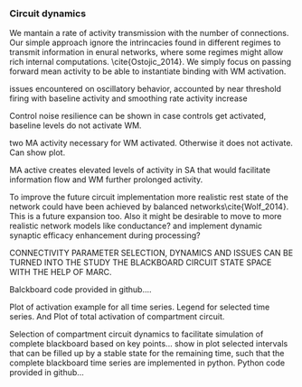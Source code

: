### Circuit dynamics

We mantain a rate of activity transmission with the number of connections. Our simple approach ignore the intrincacies found in different regimes to transmit information in enural networks, where some regimes might allow rich internal computations. \cite{Ostojic_2014}. We simply focus on passing forward mean activity to be able to instantiate binding with WM activation.

issues encountered on oscillatory behavior, accounted by near threshold firing with baseline activity and smoothing rate activity increase



Control noise resilience can be shown in case controls get activated, baseline levels do not activate WM.

two MA activity necessary for WM activated. Otherwise it does not activate. Can show plot.

MA active creates elevated levels of activity in SA that would facilitate information flow and WM further prolonged activity.

To improve the future circuit implementation more realistic rest state of the network could have been achieved by balanced networks\cite{Wolf_2014}. This is a future expansion too. Also it might be desirable to move to more realistic network models like conductance? and implement dynamic synaptic efficacy enhancement during processing?

CONNECTIVITY PARAMETER SELECTION, DYNAMICS AND ISSUES CAN BE TURNED INTO THE STUDY THE BLACKBOARD CIRCUIT STATE SPACE WITH THE HELP OF MARC.

Balckboard code provided in github....

Plot of activation example for all time series. Legend for selected time series. And Plot of total activation of compartment circuit.

Selection of compartment circuit dynamics to facilitate simulation of complete blackboard based on key points... show in plot selected intervals that can be filled up by a stable state for the remaining time, such that the complete blackboard time series are implemented in python. Python code provided in github...